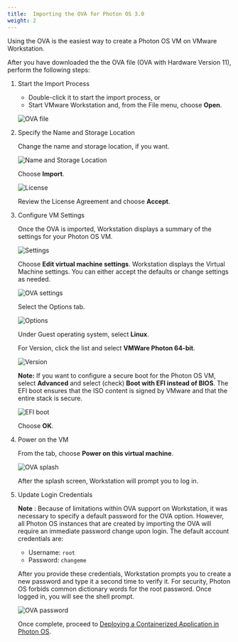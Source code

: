 ```yaml
---
title:  Importing the OVA for Photon OS 3.0
weight: 2
---
```


Using the OVA is the easiest way to create a Photon OS VM on VMware Workstation. 

After you have downloaded the the OVA file (OVA with Hardware Version 11), perform the following steps:

1. Start the Import Process

    - Double-click it to start the import process, or
    - Start VMware Workstation and, from the File menu, choose **Open**.

    ![OVA file](../../images/ws-ova-import.png)

1. Specify the Name and Storage Location

    Change the name and storage location, if you want.
    
    ![Name and Storage Location](../../images/ws-ova-path.png)
    
    Choose **Import**.
    
    ![License](../../images/ws-ova-license.png)
    
    Review the License Agreement and choose **Accept**.

1. Configure VM Settings

    Once the OVA is imported, Workstation displays a summary of the settings for your Photon OS VM.
    
    ![Settings](../../images/ws-ova-settings.png)
    
    Choose **Edit virtual machine settings**. Workstation displays the Virtual Machine settings. You can either accept the defaults or change settings as needed.
    
    ![OVA settings](../../images/ws-ova-settings-edit.png)
    
    Select the Options tab.
    
    ![Options](../../images/ws-ova-settings-options.png)

    Under Guest operating system, select **Linux**.
    
    For Version, click the list and select **VMWare Photon 64-bit**.
    
    ![Version](../../images/ws-ova-os.png)
    
    **Note:**  If you want to configure a secure boot for the Photon OS VM, select **Advanced**  and select (check) **Boot with EFI instead of BIOS**. The EFI boot ensures that the ISO content is signed by VMware and that the entire stack is secure.
    
    ![EFI boot](../../images/ws-ova-settings-efi.png)
    
    Choose **OK**.

1. Power on the VM

    From the tab, choose  **Power on this virtual machine**.
    
    ![OVA splash](../../images/ws-ova-splash.png)
    
    After the splash screen, Workstation will prompt you to log in.

1. Update Login Credentials

    **Note** : Because of limitations within OVA support on Workstation, it was necessary to specify a default password for the OVA option. However, all Photon OS instances that are created by importing the OVA will require an immediate password change upon login. The default account credentials are:
    
    - Username: ``root``
    - Password: ``changeme``
    
    After you provide these credentials, Workstation prompts you to create a new password and type it a second time to verify it. For security, Photon OS forbids common dictionary words for the root password. Once logged in, you will see the shell prompt.
    
    ![OVA password](../../images/ws-ova-password.png)
    
    Once complete, proceed to [Deploying a Containerized Application in Photon OS](../../deploying-a-containerized-application-in-photon-os/).